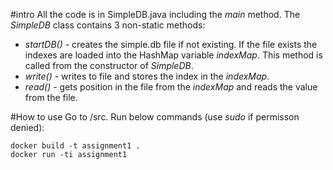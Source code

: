 #intro
All the code is in SimpleDB.java including the *main* method.
The *SimpleDB* class contains 3 non-static methods:

*   *startDB()* - creates the simple.db file if not existing.
    If the file exists the indexes are loaded into the HashMap variable *indexMap*.
    This method is called from the constructor of *SimpleDB*.
*   *write()* - writes to file and stores the index in the *indexMap*.
*   *read()* - gets position in the file from the *indexMap* and reads the value from the file.

#How to use
Go to /src.
Run below commands (use *sudo* if permisson denied):

    docker build -t assignment1 .
    docker run -ti assignment1